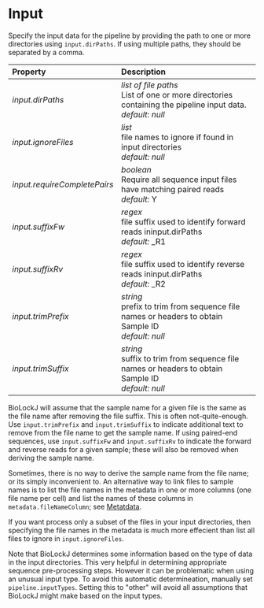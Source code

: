 # Input                   
                   
Specify the input data for the pipeline by providing the path to one or more directories using `input.dirPaths`.  If using multiple paths, they should be separated by a comma.                   
                   
| Property| Description |
| :--- | :--- |
| *input.dirPaths* | _list of file paths_ <br>List of one or more directories containing the pipeline input data.<br>*default:*  *null* |
| *input.ignoreFiles* | _list_ <br>file names to ignore if found in input directories<br>*default:*  *null* |
| *input.requireCompletePairs* | _boolean_ <br>Require all sequence input files have matching paired reads<br>*default:*  Y |
| *input.suffixFw* | _regex_ <br>file suffix used to identify forward reads ininput.dirPaths<br>*default:*  _R1 |
| *input.suffixRv* | _regex_ <br>file suffix used to identify reverse reads ininput.dirPaths<br>*default:*  _R2 |
| *input.trimPrefix* | _string_ <br>prefix to trim from sequence file names or headers to obtain Sample ID<br>*default:*  *null* |
| *input.trimSuffix* | _string_ <br>suffix to trim from sequence file names or headers to obtain Sample ID<br>*default:*  *null* |
                   
BioLockJ will assume that the sample name for a given file is the same as the file name after removing the file suffix.  This is often not-quite-enough.  Use `input.trimPrefix` and `input.trimSuffix` to indicate additional text to remove from the file name to get the sample name.  If using paired-end sequences, use `input.suffixFw` and `input.suffixRv` to indicate the forward and reverse reads for a given sample; these will also be removed when deriving the sample name.                   
                   
Sometimes, there is no way to derive the sample name from the file name; or its simply inconvenient to.  An alternative way to link files to sample names is to list the file names in the metadata in one or more columns (one file name per cell) and list the names of these columns in `metadata.fileNameColumn`; see [Metatdata](../../GENERATED/Metadata).                    
                   
If you want process only a subset of the files in your input directories, then specifying the file names in the metadata is much more effecient than list all files to ignore in `input.ignoreFiles`.                   
                   
Note that BioLockJ determines some information based on the type of data in the input directories.  This very helpful in determining appropriate sequence pre-processing steps.  However it can be problematic when using an unusual input type.  To avoid this automatic determineation, manually set `pipeline.inputTypes`.  Setting this to "other" will avoid all assumptions that BioLockJ might make based on the input types.                   
